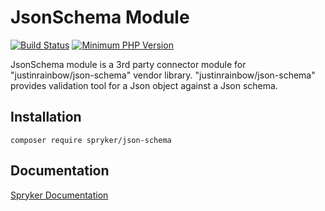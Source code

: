# JsonSchema Module
[![Build Status](https://travis-ci.org/spryker/json-schema.svg)](https://travis-ci.org/spryker/json-schema)
[![Minimum PHP Version](https://img.shields.io/badge/php-%3E%3D%207.2-8892BF.svg)](https://php.net/)

JsonSchema module is a 3rd party connector module for "justinrainbow/json-schema" vendor library.
"justinrainbow/json-schema" provides validation tool for a Json object against a Json schema.

## Installation

```
composer require spryker/json-schema
```

## Documentation

[Spryker Documentation](https://academy.spryker.com/developing_with_spryker/module_guide/modules.html)
